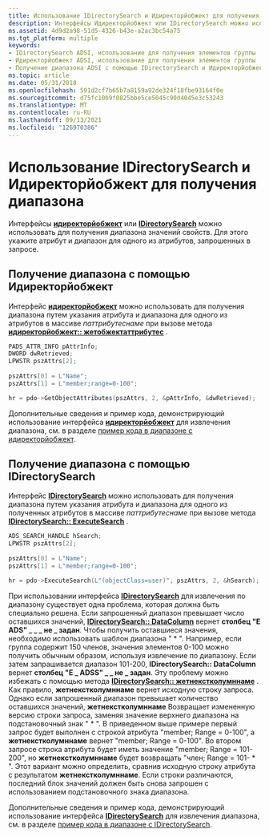 ```yaml
---
title: Использование IDirectorySearch и Идиректорйобжект для получения диапазона
description: Интерфейсы Идиректорйобжект или IDirectorySearch можно использовать для получения диапазона значений свойств. Для этого укажите атрибут и диапазон для одного из атрибутов, запрошенных в запросе.
ms.assetid: 4d9d2a98-51d5-4326-b43e-a2ac3bc54a75
ms.tgt_platform: multiple
keywords:
- IDirectorySearch ADSI, использование для получения элементов группы
- Идиректорйобжект ADSI, использование для получения элементов группы
- Получение диапазона ADSI с помощью IDirectorySearch и Идиректорйобжект
ms.topic: article
ms.date: 05/31/2018
ms.openlocfilehash: 591d2cf7b65b7a8159a92de324f18fbe93164f0e
ms.sourcegitcommit: d75fc10b9f0825bbe5ce5045c90d4045e3c53243
ms.translationtype: MT
ms.contentlocale: ru-RU
ms.lasthandoff: 09/13/2021
ms.locfileid: "126970386"
---
```

# <a name="using-idirectorysearch-and-idirectoryobject-for-range-retrieval"></a>Использование IDirectorySearch и Идиректорйобжект для получения диапазона

Интерфейсы [**идиректорйобжект**](/windows/desktop/api/Iads/nn-iads-idirectoryobject) или [**IDirectorySearch**](/windows/desktop/api/Iads/nn-iads-idirectorysearch) можно использовать для получения диапазона значений свойств. Для этого укажите атрибут и диапазон для одного из атрибутов, запрошенных в запросе.

## <a name="range-retrieval-with-idirectoryobject"></a>Получение диапазона с помощью Идиректорйобжект

Интерфейс [**идиректорйобжект**](/windows/desktop/api/Iads/nn-iads-idirectoryobject) можно использовать для получения диапазона путем указания атрибута и диапазона для одного из атрибутов в массиве *паттрибутеснаме* при вызове метода [**идиректорйобжект:: жетобжектаттрибутес**](/windows/desktop/api/Iads/nf-iads-idirectoryobject-getobjectattributes) .


```C++
PADS_ATTR_INFO pAttrInfo;
DWORD dwRetrieved;
LPWSTR pszAttrs[2];
 
pszAttrs[0] = L"Name";
pszAttrs[1] = L"member;range=0-100";

hr = pdo->GetObjectAttributes(pszAttrs, 2, &pAttrInfo, &dwRetrieved);
```



Дополнительные сведения и пример кода, демонстрирующий использование интерфейса [**идиректорйобжект**](/windows/desktop/api/Iads/nn-iads-idirectoryobject) для извлечения диапазона, см. в разделе [пример кода в диапазоне с идиректорйобжект](example-code-for-ranging-with-idirectoryobject.md).

## <a name="range-retrieval-with-idirectorysearch"></a>Получение диапазона с помощью IDirectorySearch

Интерфейс [**IDirectorySearch**](/windows/desktop/api/Iads/nn-iads-idirectorysearch) можно использовать для получения диапазона путем указания атрибута и диапазона для одного из полученных атрибутов в массиве *паттрибутеснаме* при вызове метода [**IDirectorySearch:: ExecuteSearch**](/windows/desktop/api/Iads/nf-iads-idirectorysearch-executesearch) .


```C++
ADS_SEARCH_HANDLE hSearch;
LPWSTR pszAttrs[2];
 
pszAttrs[0] = L"Name";
pszAttrs[1] = L"member;range=0-100";

hr = pdo->ExecuteSearch(L"(objectClass=user)", pszAttrs, 2, &hSearch);
```



При использовании интерфейса [**IDirectorySearch**](/windows/desktop/api/Iads/nn-iads-idirectorysearch) для извлечения по диапазону существует одна проблема, которая должна быть специально решена. Если запрошенный диапазон превышает число оставшихся значений, [**IDirectorySearch:: DataColumn**](/windows/desktop/api/Iads/nf-iads-idirectorysearch-getcolumn) вернет **столбец "E ADS" \_ \_ \_ не \_ задан**. Чтобы получить оставшиеся значения, необходимо использовать шаблон диапазона " \* ". Например, если группа содержит 150 членов, значения элементов 0-100 можно получить обычным образом, используя извлечение по диапазону. Если затем запрашивается диапазон 101-200, **IDirectorySearch:: DataColumn** вернет **столбец "E \_ ADSS" \_ \_ не \_ задан**. Эту проблему можно избежать с помощью метода [**IDirectorySearch:: жетнекстколумннаме**](/windows/desktop/api/Iads/nf-iads-idirectorysearch-getnextcolumnname) . Как правило, **жетнекстколумннаме** вернет исходную строку запроса. Однако если запрошенный диапазон превышает количество оставшихся значений, **жетнекстколумннаме** Возвращает измененную версию строки запроса, заменяя значение верхнего диапазона на подстановочный знак " \* ". В приведенном выше примере первый запрос будет выполнен с строкой атрибута "member; Range = 0-100", а **жетнекстколумннаме** вернет "member; Range = 0-100". Во втором запросе строка атрибута будет иметь значение "member; Range = 101-200", но **жетнекстколумннаме** будет возвращать "член; Range = 101- \* ". Этот вариант можно определить, сравнив исходную строку атрибута с результатом **жетнекстколумннаме**. Если строки различаются, последний блок значений должен быть снова запрошен с использованием подстановочного знака диапазона.

Дополнительные сведения и пример кода, демонстрирующий использование интерфейса [**IDirectorySearch**](/windows/desktop/api/Iads/nn-iads-idirectorysearch) для извлечения диапазона, см. в разделе [пример кода в диапазоне с IDirectorySearch](example-code-for-ranging-with-idirectorysearch.md).

 

 





